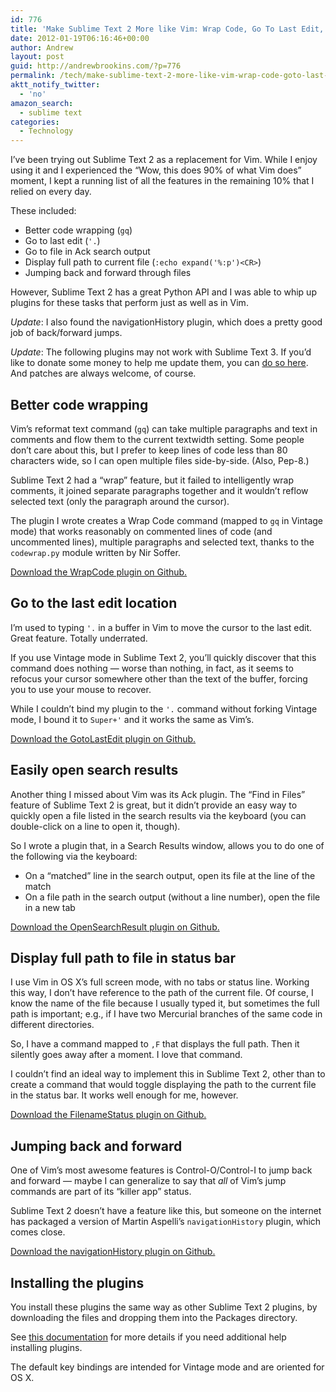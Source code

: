 ```yaml
---
id: 776
title: 'Make Sublime Text 2 More like Vim: Wrap Code, Go To Last Edit, Jump Back, and More'
date: 2012-01-19T06:16:46+00:00
author: Andrew
layout: post
guid: http://andrewbrookins.com/?p=776
permalink: /tech/make-sublime-text-2-more-like-vim-wrap-code-goto-last-edit-and-more/
aktt_notify_twitter:
  - 'no'
amazon_search:
  - sublime text
categories:
  - Technology
---
```

I&#8217;ve been trying out Sublime Text 2 as a replacement for Vim. While I enjoy using it and I experienced the &#8220;Wow, this does 90% of what Vim does&#8221; moment, I kept a running list of all the features in the remaining 10% that I relied on every day.

These included:

  * Better code wrapping (`gq`)
  * Go to last edit (`'.`)
  * Go to file in Ack search output
  * Display full path to current file (`:echo expand('%:p')<CR>`)
  * Jumping back and forward through files

However, Sublime Text 2 has a great Python API and I was able to whip up plugins for these tasks that perform just as well as in Vim.

_Update_: I also found the navigationHistory plugin, which does a pretty good job of back/forward jumps.

_Update_: The following plugins may not work with Sublime Text 3. If you’d like to donate some money to help me update them, you can [do so here](http://www.gofundme.com/2qtxgg). And patches are always welcome, of course.

## <span id="Better_code_wrapping">Better code wrapping</span>

Vim&#8217;s reformat text command (`gq`) can take multiple paragraphs and text in comments and flow them to the current textwidth setting. Some people don&#8217;t care about this, but I prefer to keep lines of code less than 80 characters wide, so I can open multiple files side-by-side. (Also, Pep-8.)

Sublime Text 2 had a &#8220;wrap&#8221; feature, but it failed to intelligently wrap comments, it joined separate paragraphs together and it wouldn&#8217;t reflow selected text (only the paragraph around the cursor).

The plugin I wrote creates a Wrap Code command (mapped to `gq` in Vintage mode) that works reasonably on commented lines of code (and uncommented lines), multiple paragraphs and selected text, thanks to the `codewrap.py` module written by Nir Soffer.

[Download the WrapCode plugin on Github.](https://github.com/abrookins/WrapCode)

## <span id="Go_to_the_last_edit_location">Go to the last edit location</span>

I&#8217;m used to typing `'.` in a buffer in Vim to move the cursor to the last edit. Great feature. Totally underrated.

If you use Vintage mode in Sublime Text 2, you&#8217;ll quickly discover that this command does nothing &#8212; worse than nothing, in fact, as it seems to refocus your cursor somewhere other than the text of the buffer, forcing you to use your mouse to recover.

While I couldn&#8217;t bind my plugin to the `'.` command without forking Vintage mode, I bound it to `Super+'` and it works the same as Vim&#8217;s.

[Download the GotoLastEdit plugin on Github.](https://github.com/abrookins/GotoLastEdit)

## <span id="Easily_open_search_results">Easily open search results</span>

Another thing I missed about Vim was its Ack plugin. The &#8220;Find in Files&#8221; feature of Sublime Text 2 is great, but it didn&#8217;t provide an easy way to quickly open a file listed in the search results via the keyboard (you can double-click on a line to open it, though).

So I wrote a plugin that, in a Search Results window, allows you to do one of the following via the keyboard:

  * On a &#8220;matched&#8221; line in the search output, open its file at the line of the match
  * On a file path in the search output (without a line number), open the file in a new tab

[Download the OpenSearchResult plugin on Github.](https://github.com/abrookins/OpenSearchResult)

## <span id="Display_full_path_to_file_in_status_bar">Display full path to file in status bar</span>

I use Vim in OS X&#8217;s full screen mode, with no tabs or status line. Working this way, I don&#8217;t have reference to the path of the current file. Of course, I know the name of the file because I usually typed it, but sometimes the full path is important; e.g., if I have two Mercurial branches of the same code in different directories.

So, I have a command mapped to `,F` that displays the full path. Then it silently goes away after a moment. I love that command.

I couldn&#8217;t find an ideal way to implement this in Sublime Text 2, other than to create a command that would toggle displaying the path to the current file in the status bar. It works well enough for me, however.

[Download the FilenameStatus plugin on Github.](https://github.com/abrookins/FilenameStatus)

## <span id="Jumping_back_and_forward">Jumping back and forward</span>

One of Vim&#8217;s most awesome features is Control-O/Control-I to jump back and forward &#8212; maybe I can generalize to say that _all_ of Vim&#8217;s jump commands are part of its &#8220;killer app&#8221; status.

Sublime Text 2 doesn&#8217;t have a feature like this, but someone on the internet has packaged a version of Martin Aspelli&#8217;s `navigationHistory` plugin, which comes close.

[Download the navigationHistory plugin on Github.](https://github.com/marram/sublime-navigation-history)

## <span id="Installing_the_plugins">Installing the plugins</span>

You install these plugins the same way as other Sublime Text 2 plugins, by downloading the files and dropping them into the Packages directory.

See [this documentation](http://sublimetext.info/docs/en/extensibility/plugins.html) for more details if you need additional help installing plugins.

The default key bindings are intended for Vintage mode and are oriented for OS X.